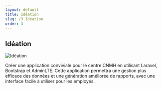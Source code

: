 ```yaml
---
layout: default
title: Idéation
slug: /3.Idéation
order: 3
---
```

<!--  -->
## Idéation 
![Idéation](./ideation/images/Idéation.png)

Créer une application conviviale pour le centre CNMH en utilisant Laravel, Bootstrap et AdminLTE. Cette application permettra une gestion plus efficace des données et une génération améliorée de rapports, avec une interface facile à utiliser pour les employés.